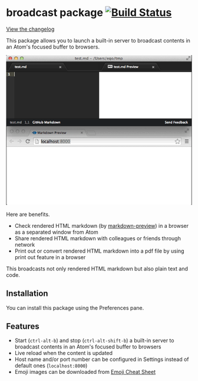 # broadcast package [![Build Status](https://travis-ci.org/eqot/atom-broadcast.svg?branch=master)](https://travis-ci.org/eqot/atom-broadcast)

[View the changelog](https://github.com/eqot/atom-broadcast/blob/master/CHANGELOG.md)

This package allows you to launch a built-in server to broadcast contents in an Atom's focused buffer to browsers.

![atom-broadcast](https://github.com/eqot/atom-broadcast/blob/master/doc/images/atom-broadcast.gif?raw=true)

Here are benefits.

* Check rendered HTML markdown (by [markdown-preview](https://github.com/atom/markdown-preview)) in a browser as a separated window from Atom
* Share rendered HTML markdown with colleagues or friends through network
* Print out or convert rendered HTML markdown into a pdf file by using print out feature in a browser

This broadcasts not only rendered HTML markdown but also plain text and code.


## Installation

You can install this package using the Preferences pane.


## Features

* Start (```ctrl-alt-b```) and stop (```ctrl-alt-shift-b```) a built-in server to broadcast contents in an Atom's focused buffer to browsers
* Live reload when the content is updated
* Host name and/or port number can be configured in Settings instead of default ones (```localhost:8000```)
* Emoji images can be downloaded from [Emoji Cheat Sheet](http://www.emoji-cheat-sheet.com/)
